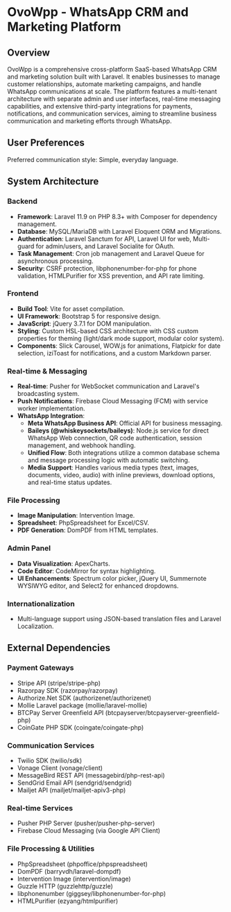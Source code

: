 # OvoWpp - WhatsApp CRM and Marketing Platform

## Overview

OvoWpp is a comprehensive cross-platform SaaS-based WhatsApp CRM and marketing solution built with Laravel. It enables businesses to manage customer relationships, automate marketing campaigns, and handle WhatsApp communications at scale. The platform features a multi-tenant architecture with separate admin and user interfaces, real-time messaging capabilities, and extensive third-party integrations for payments, notifications, and communication services, aiming to streamline business communication and marketing efforts through WhatsApp.

## User Preferences

Preferred communication style: Simple, everyday language.

## System Architecture

### Backend
- **Framework**: Laravel 11.9 on PHP 8.3+ with Composer for dependency management.
- **Database**: MySQL/MariaDB with Laravel Eloquent ORM and Migrations.
- **Authentication**: Laravel Sanctum for API, Laravel UI for web, Multi-guard for admin/users, and Laravel Socialite for OAuth.
- **Task Management**: Cron job management and Laravel Queue for asynchronous processing.
- **Security**: CSRF protection, libphonenumber-for-php for phone validation, HTMLPurifier for XSS prevention, and API rate limiting.

### Frontend
- **Build Tool**: Vite for asset compilation.
- **UI Framework**: Bootstrap 5 for responsive design.
- **JavaScript**: jQuery 3.7.1 for DOM manipulation.
- **Styling**: Custom HSL-based CSS architecture with CSS custom properties for theming (light/dark mode support, modular color system).
- **Components**: Slick Carousel, WOW.js for animations, Flatpickr for date selection, iziToast for notifications, and a custom Markdown parser.

### Real-time & Messaging
- **Real-time**: Pusher for WebSocket communication and Laravel's broadcasting system.
- **Push Notifications**: Firebase Cloud Messaging (FCM) with service worker implementation.
- **WhatsApp Integration**:
    - **Meta WhatsApp Business API**: Official API for business messaging.
    - **Baileys (@whiskeysockets/baileys)**: Node.js service for direct WhatsApp Web connection, QR code authentication, session management, and webhook handling.
    - **Unified Flow**: Both integrations utilize a common database schema and message processing logic with automatic switching.
    - **Media Support**: Handles various media types (text, images, documents, video, audio) with inline previews, download options, and real-time status updates.

### File Processing
- **Image Manipulation**: Intervention Image.
- **Spreadsheet**: PhpSpreadsheet for Excel/CSV.
- **PDF Generation**: DomPDF from HTML templates.

### Admin Panel
- **Data Visualization**: ApexCharts.
- **Code Editor**: CodeMirror for syntax highlighting.
- **UI Enhancements**: Spectrum color picker, jQuery UI, Summernote WYSIWYG editor, and Select2 for enhanced dropdowns.

### Internationalization
- Multi-language support using JSON-based translation files and Laravel Localization.

## External Dependencies

### Payment Gateways
- Stripe API (stripe/stripe-php)
- Razorpay SDK (razorpay/razorpay)
- Authorize.Net SDK (authorizenet/authorizenet)
- Mollie Laravel package (mollie/laravel-mollie)
- BTCPay Server Greenfield API (btcpayserver/btcpayserver-greenfield-php)
- CoinGate PHP SDK (coingate/coingate-php)

### Communication Services
- Twilio SDK (twilio/sdk)
- Vonage Client (vonage/client)
- MessageBird REST API (messagebird/php-rest-api)
- SendGrid Email API (sendgrid/sendgrid)
- Mailjet API (mailjet/mailjet-apiv3-php)

### Real-time Services
- Pusher PHP Server (pusher/pusher-php-server)
- Firebase Cloud Messaging (via Google API Client)

### File Processing & Utilities
- PhpSpreadsheet (phpoffice/phpspreadsheet)
- DomPDF (barryvdh/laravel-dompdf)
- Intervention Image (intervention/image)
- Guzzle HTTP (guzzlehttp/guzzle)
- libphonenumber (giggsey/libphonenumber-for-php)
- HTMLPurifier (ezyang/htmlpurifier)